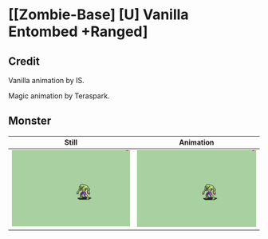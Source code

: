 # [\[Zombie-Base\] \[U\] Vanilla Entombed +Ranged]

## Credit

Vanilla animation by IS.

Magic animation by Teraspark.
	
## Monster

| Still | Animation |
| :---: | :-------: |
| ![Monster still](./Monster_000.png) | ![Monster animation](./Monster.gif) |

